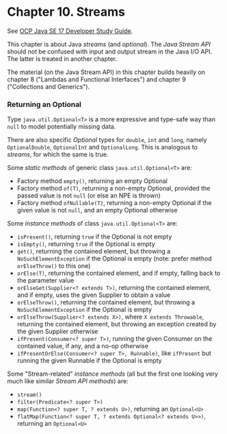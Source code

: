 # Chapter 10. Streams

See [OCP Java SE 17 Developer Study Guide](https://www.amazon.com/Oracle-Certified-Professional-Developer-Study/dp/1119864585/ref=sr_1_1?crid=1GIZNHYFXHAK4&dib=eyJ2IjoiMSJ9.Mz5O0lUSaZhUZ-O1Mi__dRPfXHL9GM_CfZ3JDTz910a2d8XI7Vsfj7zwcywJAfMcubfCglH02m8PwlAk_DORk8SS5460zaDP1fskFDX4sUiFVR4pxE1Ln0VIY-g5awTQaOJKp4t0Y1HchXkrw0HtOeVSHg3dHG8Jql9TibGCj-WeXYyNdMp4zWtgM4EimHpl4wvlJZufvGpNjNEmXIObAd2B1mp1skt5k7v_B-k_Ip4.bRERgxl7gsekO5AihUKuOeT_yoO6Bsg7jHigb4sjHEM&dib_tag=se&keywords=ocp+java+se17&qid=1714573695&sprefix=ocp+java+%2Caps%2C192&sr=8-1).

This chapter is about Java *streams* (and *optional*). The *Java Stream API* should not be confused with input and output
stream in the Java I/O API. The latter is treated in another chapter.

The material (on the Java Stream API) in this chapter builds heavily on chapter 8 ("Lambdas and Functional Interfaces")
and chapter 9 ("Collections and Generics").

### Returning an Optional

Type `java.util.Optional<T>` is a more expressive and type-safe way than `null` to model potentially missing data.

There are also specific *Optional* types for `double`, `int` and `long`, namely `OptionalDouble`, `OptionalInt` and `OptionalLong`.
This is analogous to *streams*, for which the same is true.

Some *static methods* of generic class `java.util.Optional<T>` are:
* Factory method `empty()`, returning an empty Optional
* Factory method `of(T)`, returning a non-empty Optional, provided the passed value is not `null` (or else an NPE is thrown)
* Factory method `ofNullable(T)`, returning a non-empty Optional if the given value is not `null`, and an empty Optional otherwise

Some *instance methods* of class `java.util.Optional<T>` are:
* `isPresent()`, returning `true` if the Optional is not empty
* `isEmpty()`, returning `true` if the Optional is empty
* `get()`, returning the contained element, but throwing a `NoSuchElementException` if the Optional is empty (note: prefer method `orElseThrow()` to this one)
* `orElse(T)`, returning the contained element, and if empty, falling back to the parameter value
* `orElseGet(Supplier<? extends T>)`, returning the contained element, and if empty, uses the given Supplier to obtain a value
* `orElseThrow()`, returning the contained element, but throwing a `NoSuchElementException` if the Optional is empty
* `orElseThrow(Supplier<? extends X>)`, where `X extends Throwable`, returning the contained element, but throwing an exception created by the given Supplier otherwise 
* `ifPresent(Consumer<? super T>)`, running the given Consumer on the contained value, if any, and a no-op otherwise
* `ifPresentOrElse(Consumer<? super T>, Runnable)`, like `ifPresent` but running the given Runnable if the Optional is empty

Some "Stream-related" *instance methods* (all but the first one looking very much like similar *Stream API methods*) are:
* `stream()`
* `filter(Predicate<? super T>)`
* `map(Function<? super T, ? extends U>)`, returning an `Optional<U>`
* `flatMap(Function<? super T, ? extends Optional<? extends U>>)`, returning an `Optional<U>`
